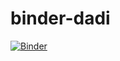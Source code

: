 # binder-dadi

[![Binder](https://mybinder.org/badge_logo.svg)](https://mybinder.org/v2/gh/j-e-james/binder-dadi/HEAD?urlpath=lab)
